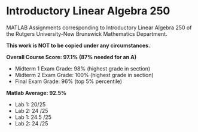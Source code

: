 # Introductory Linear Algebra 250
MATLAB Assignments corresponding to Introductory Linear Algebra 250 of the Rutgers University-New Brunswick Mathematics Department.

**This work is NOT to be copied under any circumstances.**

**Overall Course Score: 97.1% (87% needed for an A)**
* Midterm 1 Exam Grade: 98% (highest grade in section)
* Midterm 2 Exam Grade: 100% (highest grade in section)
* Final Exam Grade: 96% (top 5% percentile)

**Matlab Average: 92.5%**
* Lab 1: 20/25
* Lab 2: 24 /25
* Lab 1: 24.5 /25
* Lab 2: 24 /25

